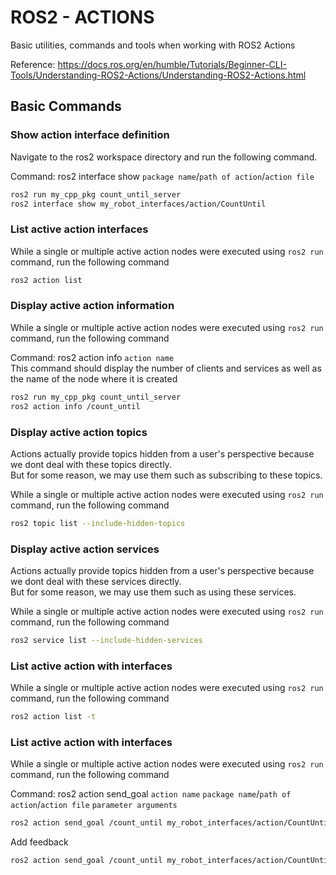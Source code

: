 # ROS2 - ACTIONS

Basic utilities, commands and tools when working with ROS2 Actions 

Reference: https://docs.ros.org/en/humble/Tutorials/Beginner-CLI-Tools/Understanding-ROS2-Actions/Understanding-ROS2-Actions.html

## Basic Commands

### Show action interface definition

Navigate to the ros2 workspace directory and run the following command.

Command: ros2 interface show `package name`/`path of action`/`action file`

```bash
ros2 run my_cpp_pkg count_until_server
ros2 interface show my_robot_interfaces/action/CountUntil
```
### List active action interfaces

While a single or multiple active action nodes were executed using `ros2 run` command, run the following command

```bash
ros2 action list
```
### Display active action information

While a single or multiple active action nodes were executed using `ros2 run` command, run the following command

Command: ros2 action info `action name` \
This command should display the number of clients and services as well as the name of the node where it is created

```bash
ros2 run my_cpp_pkg count_until_server
ros2 action info /count_until
```
### Display active action topics

Actions actually provide topics hidden from a user's perspective because we dont deal with these topics directly. \
But for some reason, we may use them such as subscribing to these topics. 

While a single or multiple active action nodes were executed using `ros2 run` command, run the following command


```bash
ros2 topic list --include-hidden-topics
```
### Display active action services

Actions actually provide topics hidden from a user's perspective because we dont deal with these services directly. \
But for some reason, we may use them such as using these services. 

While a single or multiple active action nodes were executed using `ros2 run` command, run the following command


```bash
ros2 service list --include-hidden-services
```

### List active action with interfaces

While a single or multiple active action nodes were executed using `ros2 run` command, run the following command


```bash
ros2 action list -t
```

### List active action with interfaces

While a single or multiple active action nodes were executed using `ros2 run` command, run the following command

Command: ros2 action send_goal `action name` `package name`/`path of action`/`action file` `parameter arguments` 

```bash
ros2 action send_goal /count_until my_robot_interfaces/action/CountUntil "{target_number: 4, period: 1.3}"
```

Add feedback
```bash
ros2 action send_goal /count_until my_robot_interfaces/action/CountUntil "{target_number: 4, period: 1.3}" --feedback
```